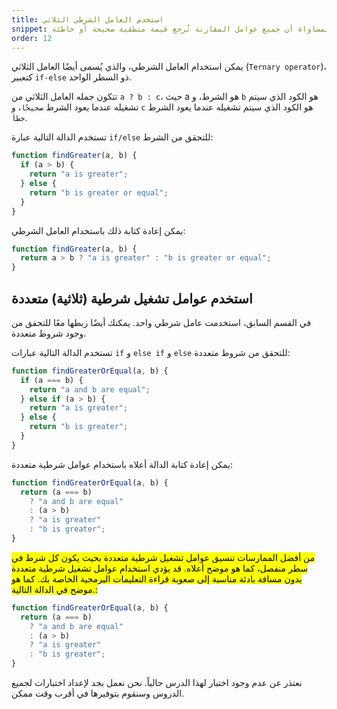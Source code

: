 ```yaml
---
title: استخدم العامل الشرطي الثلاثي
snippet: قد تتذكر من المقارنة مع عامل المساواة أن جميع عوامل المقارنة تُرجع قيمة منطقية صحيحة أو خاطئة
order: 12
---
```


يمكن استخدام العامل الشرطي، والذي يُسمى أيضًا العامل الثلاثي (`Ternary operator`)،
كتعبير `if-else` ذو السطر الواحد.

تتكون جمله العامل الثلاثي من `a ? b : c`، حيث a هو الشرط، و `b` هو الكود الذي
سيتم تشغيله عندما يعود الشرط `صحيحًا`، و `c` هو الكود الذي سيتم تشغيله عندما يعود
الشرط `خطأ`.

تستخدم الدالة التالية عبارة `if/else` للتحقق من الشرط:

```js
function findGreater(a, b) {
  if (a > b) {
    return "a is greater";
  } else {
    return "b is greater or equal";
  }
}
```

يمكن إعادة كتابة ذلك باستخدام العامل الشرطي:

```js
function findGreater(a, b) {
  return a > b ? "a is greater" : "b is greater or equal";
}
```

## استخدم عوامل تشغيل شرطية (ثلاثية) متعددة

في القسم السابق، استخدمت عامل شرطي واحد. يمكنك أيضًا ربطها معًا للتحقق من وجود
شروط متعددة.

تستخدم الدالة التالية عبارات `if` و `else if` و `else` للتحقق من شروط متعددة:

```js
function findGreaterOrEqual(a, b) {
  if (a === b) {
    return "a and b are equal";
  } else if (a > b) {
    return "a is greater";
  } else {
    return "b is greater";
  }
}
```

يمكن إعادة كتابة الدالة أعلاه باستخدام عوامل شرطية متعددة:

```js
function findGreaterOrEqual(a, b) {
  return (a === b)
    ? "a and b are equal"
    : (a > b)
    ? "a is greater"
    : "b is greater";
}
```

<mark>
من أفضل الممارسات تنسيق عوامل تشغيل شرطية متعددة بحيث يكون كل شرط في سطر منفصل، كما هو موضح أعلاه. قد يؤدي استخدام عوامل تشغيل شرطية متعددة بدون مسافة بادئة مناسبة إلى صعوبة قراءة التعليمات البرمجية الخاصة بك. كما هو موضح في الدالة التالية.:
</mark>

```js
function findGreaterOrEqual(a, b) {
  return (a === b)
    ? "a and b are equal"
    : (a > b)
    ? "a is greater"
    : "b is greater";
}
```

<div class="quiz">
نعتذر عن عدم وجود اختبار لهذا الدرس حالياً. نحن نعمل بجد لإعداد اختبارات لجميع الدروس وسنقوم بتوفيرها في أقرب وقت ممكن.
</div>
